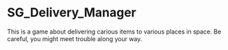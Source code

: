 # SG_Delivery_Manager
This is a game about delivering carious items to various places in space. Be careful, you might meet trouble along your way.

